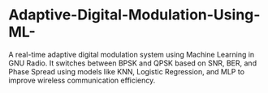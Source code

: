 # Adaptive-Digital-Modulation-Using-ML-
A real-time adaptive digital modulation system using Machine Learning in GNU Radio. It switches between BPSK and QPSK based on SNR, BER, and Phase Spread using models like KNN, Logistic Regression, and MLP to improve wireless communication efficiency.
